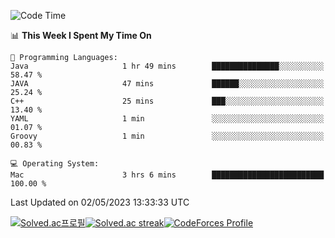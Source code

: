 
<!--START_SECTION:waka-->
![Code Time](http://img.shields.io/badge/Code%20Time-2%2C690%20hrs%2032%20mins-blue)

📊 **This Week I Spent My Time On** 

```text
💬 Programming Languages: 
Java                     1 hr 49 mins        ███████████████░░░░░░░░░░   58.47 % 
JAVA                     47 mins             ██████░░░░░░░░░░░░░░░░░░░   25.24 % 
C++                      25 mins             ███░░░░░░░░░░░░░░░░░░░░░░   13.40 % 
YAML                     1 min               ░░░░░░░░░░░░░░░░░░░░░░░░░   01.07 % 
Groovy                   1 min               ░░░░░░░░░░░░░░░░░░░░░░░░░   00.83 % 

💻 Operating System: 
Mac                      3 hrs 6 mins        █████████████████████████   100.00 % 
```


 Last Updated on 02/05/2023 13:33:33 UTC
<!--END_SECTION:waka-->


[![Solved.ac프로필](http://mazassumnida.wtf/api/generate_badge?boj=hckim96)](https://solved.ac/hckim96)[![Solved.ac streak](http://mazandi.herokuapp.com/api?handle=hckim96&theme=dark)](https://solved.ac/hckim96)[![CodeForces Profile](https://cf.leed.at?id=hckim96)](https://codeforces.com/profile/hckim96)

